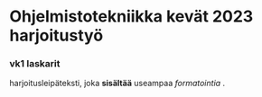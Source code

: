 # Ohjelmistotekniikka kevät 2023 harjoitustyö

### vk1 laskarit

harjoitusleipäteksti, joka **sisältää** useampaa *formatointia* .

